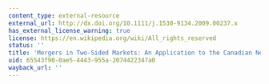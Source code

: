 ```yaml
---
content_type: external-resource
external_url: http://dx.doi.org/10.1111/j.1530-9134.2009.00237.x
has_external_license_warning: true
license: https://en.wikipedia.org/wiki/All_rights_reserved
status: ''
title: 'Mergers in Two-Sided Markets: An Application to the Canadian Newspaper Industry'
uid: 65543f90-0ae5-4443-955a-2074422347a0
wayback_url: ''
---
```

